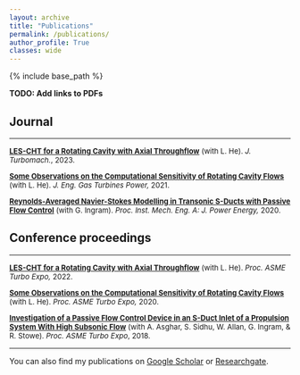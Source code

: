 ```yaml
---
layout: archive
title: "Publications"
permalink: /publications/
author_profile: True
classes: wide
---
```


{% include base_path %}

**TODO: Add links to PDFs**

## Journal
---
<font size="-1"><div markdown="1">
[**LES-CHT for a Rotating Cavity with Axial Throughflow**](https://doi.org/10.1115/1.4056091) (with L. He). *J. Turbomach.*, 2023.

[**Some Observations on the Computational Sensitivity of Rotating Cavity Flows**](https://doi.org/10.1115/1.4049824) (with L. He). *J. Eng. Gas Turbines Power,* 2021.

[**Reynolds-Averaged Navier-Stokes Modelling in Transonic S-Ducts with Passive Flow Control**](https://doi.org/10.1177/0957650919845765) (with G. Ingram). *Proc. Inst. Mech. Eng. A: J. Power Energy,* 2020.
</div></font>

## Conference proceedings
---
<font size="-1"><div markdown="1">
[**LES-CHT for a Rotating Cavity with Axial Throughflow**](https://doi.org/10.1115/GT2022-82982) (with L. He). *Proc. ASME Turbo Expo,* 2022.

[**Some Observations on the Computational Sensitivity of Rotating Cavity Flows**](https://doi.org/10.1115/GT2020-16103) (with L. He). *Proc. ASME Turbo Expo,* 2020.

[**Investigation of a Passive Flow Control Device in an S-Duct Inlet of a Propulsion System With High Subsonic Flow**](https://doi.org/10.1115/GT2018-76636) (with A. Asghar, S. Sidhu, W. Allan, G. Ingram, & R. Stowe). *Proc. ASME Turbo Expo*, 2018.
</div></font>

---
You can also find my publications on <a href="https://scholar.google.com/citations?user=XPEILEcAAAAJ&hl=en"> Google Scholar</a> or <a href="https://www.researchgate.net/profile/Tom-Hickling"> Researchgate</a>.

<!-- {% for post in site.publications reversed %}
  {% include archive-single.html %}
{% endfor %} -->